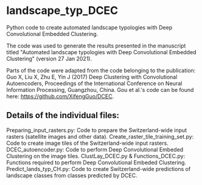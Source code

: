 # landscape_typ_DCEC
Python code to create automated landscape typologies with Deep Convolutional Embedded Clustering.

The code was used to generate the results presented in the manuscript titled "Automated landscape typologies with Deep Convolutional Embedded Clustering" (version 27 Jan 2021).

Parts of the code were adapted from the code belonging to the publication: Guo X, Liu X, Zhu E, Yin J (2017) Deep Clustering with Convolutional Autoencoders, Proceedings of the International Conference on Neural Information Processing, Guangzhou, China.
Gou et al.'s code can be found here: https://github.com/XifengGuo/DCEC.

## Details of the individual files:
Preparing_input_rasters.py: Code to prepare the Switzerland-wide input rasters (satellite images and other data).
Create_raster_tile_training_set.py: Code to create image tiles of the Switzerland-wide input rasters.
DCEC_autoencoder.py: Code to perform Deep Convolutional Embeded Clustering on the image tiles.
ClustLay_DCEC.py & Functions_DCEC.py: Functions required to perform Deep Convolutional Embeded Clustering.
Predict_lands_typ_CH.py: Code to create Switzerland-wide predictions of landscape classes from classes predicted by DCEC.

